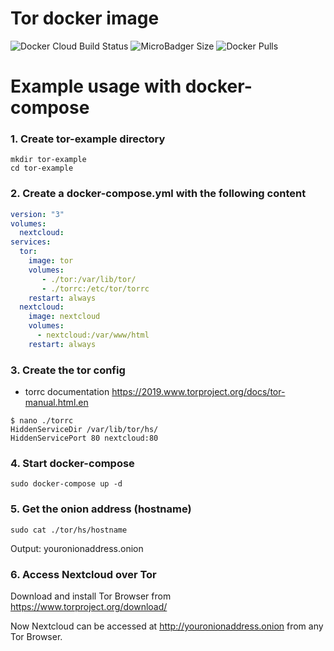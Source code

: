 # Tor docker image
![Docker Cloud Build Status](https://img.shields.io/docker/cloud/build/lu4p/tor)
![MicroBadger Size](https://img.shields.io/microbadger/image-size/lu4p/tor)
![Docker Pulls](https://img.shields.io/docker/pulls/lu4p/tor)

# Example usage with docker-compose
### 1. Create tor-example directory
```
mkdir tor-example
cd tor-example
```
### 2. Create a docker-compose.yml with the following content
```yaml
version: "3"
volumes:
  nextcloud:
services:
  tor:
    image: tor
    volumes:
       - ./tor:/var/lib/tor/ 
       - ./torrc:/etc/tor/torrc
    restart: always
  nextcloud:
    image: nextcloud
    volumes:
      - nextcloud:/var/www/html
    restart: always
```


### 3. Create the tor config
- torrc documentation https://2019.www.torproject.org/docs/tor-manual.html.en

```
$ nano ./torrc
HiddenServiceDir /var/lib/tor/hs/
HiddenServicePort 80 nextcloud:80
```


### 4. Start docker-compose
```
sudo docker-compose up -d
```

### 5. Get the onion address (hostname)
```
sudo cat ./tor/hs/hostname
```
Output: youronionaddress.onion

### 6. Access Nextcloud over Tor
Download and install Tor Browser from https://www.torproject.org/download/

Now Nextcloud can be accessed at http://youronionaddress.onion from any Tor Browser.
